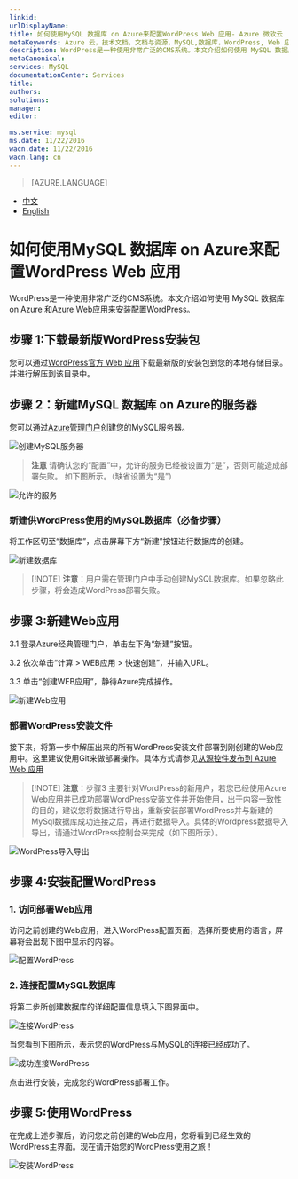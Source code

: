 ```yaml
---
linkid: 
urlDisplayName: 
title: 如何使用MySQL 数据库 on Azure来配置WordPress Web 应用- Azure 微软云
metaKeywords: Azure 云，技术文档，文档与资源，MySQL,数据库，WordPress, Web 应用配置,Azure MySQL, MySQL PaaS,Azure MySQL PaaS, Azure MySQL Service, Azure RDS
description: WordPress是一种使用非常广泛的CMS系统。本文介绍如何使用 MySQL 数据库 on Azure 和 Azure Web应用来安装配置WordPress。
metaCanonical: 
services: MySQL
documentationCenter: Services
title: 
authors: 
solutions: 
manager: 
editor: 

ms.service: mysql
ms.date: 11/22/2016
wacn.date: 11/22/2016
wacn.lang: cn
---
```


> [AZURE.LANGUAGE]
- [中文](./mysql-database-wordpress-setup.md)
- [English](./mysql-database-enus-wordpress-setup.md)

# 如何使用MySQL 数据库 on Azure来配置WordPress Web 应用

WordPress是一种使用非常广泛的CMS系统。本文介绍如何使用 MySQL 数据库 on Azure 和Azure Web应用来安装配置WordPress。

## 步骤 1:下载最新版WordPress安装包  

您可以通过[WordPress官方 Web 应用]( https://wordpress.org/download)下载最新版的安装包到您的本地存储目录。并进行解压到该目录中。

## 步骤 2：新建MySQL 数据库 on Azure的服务器  

您可以通过[Azure管理门户](https://manage.windowsazure.cn)创建您的MySQL服务器。  

![创建MySQL服务器][1]

> **注意** 请确认您的“配置”中，允许的服务已经被设置为“是”，否则可能造成部署失败。 如下图所示。（缺省设置为“是”）

![允许的服务][2]

### 新建供WordPress使用的MySQL数据库（必备步骤）  

将工作区切至“数据库”，点击屏幕下方“新建”按钮进行数据库的创建。

![新建数据库][3]

> [!NOTE] **注意**：用户需在管理门户中手动创建MySQL数据库。如果忽略此步骤，将会造成WordPress部署失败。

## 步骤 3:新建Web应用  

3.1 登录Azure经典管理门户，单击左下角“新建”按钮。

3.2 依次单击“计算 > WEB应用 > 快速创建”，并输入URL。

3.3 单击“创建WEB应用”，静待Azure完成操作。

![新建Web应用][4]

### 部署WordPress安装文件  

接下来，将第一步中解压出来的所有WordPress安装文件部署到刚创建的Web应用中。这里建议使用Git来做部署操作。具体方式请参见[从源控件发布到 Azure Web 应用](../app-service-web/app-service-deploy-local-git.md)

> [!NOTE] **注意**：步骤3 主要针对WordPress的新用户，若您已经使用Azure Web应用并已成功部署WordPress安装文件并开始使用，出于内容一致性的目的，建议您将数据进行导出，重新安装部署WordPress并与新建的MySql数据库成功连接之后，再进行数据导入。具体的Wordpress数据导入导出，请通过WordPress控制台来完成（如下图所示）。  

![WordPress导入导出][9]

## 步骤 4:安装配置WordPress

### 1. 访问部署Web应用  

访问之前创建的Web应用，进入WordPress配置页面，选择所要使用的语言，屏幕将会出现下图中显示的内容。  

![配置WordPress][5] 

### 2. 连接配置MySQL数据库  

将第二步所创建数据库的详细配置信息填入下图界面中。

![连接WordPress][6] 

当您看到下图所示，表示您的WordPress与MySQL的连接已经成功了。

![成功连接WordPress][7] 

点击进行安装，完成您的WordPress部署工作。

## 步骤 5:使用WordPress  

在完成上述步骤后，访问您之前创建的Web应用，您将看到已经生效的WordPress主界面。现在请开始您的WordPress使用之旅！  

![安装WordPress][8] 

<!--Image references-->
[1]: ./media/mysql-database-wordpress-setup/001.png
[2]: ./media/mysql-database-wordpress-setup/002.png
[3]: ./media/mysql-database-wordpress-setup/003.png
[4]: ./media/mysql-database-wordpress-setup/004.png
[5]: ./media/mysql-database-wordpress-setup/005.png
[6]: ./media/mysql-database-wordpress-setup/006.png
[7]: ./media/mysql-database-wordpress-setup/007.png
[8]: ./media/mysql-database-wordpress-setup/008.png
[9]: ./media/mysql-database-wordpress-setup/009.png